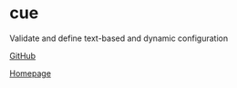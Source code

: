 # cue

Validate and define text-based and dynamic configuration

[GitHub](https://github.com/cuelang/cue)

[Homepage](https://cuelang.org/)
